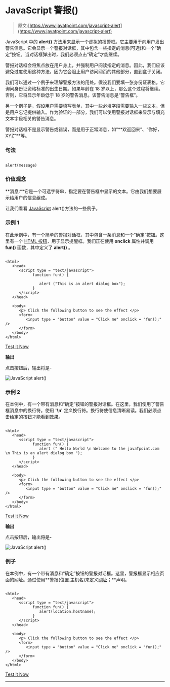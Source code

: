 # JavaScript 警报()

> 原文:[https://www.javatpoint.com/javascript-alert](https://www.javatpoint.com/javascript-alert)

JavaScript 中的 **alert()** 方法用来显示一个虚拟的报警框。它主要用于向用户发出警告信息。它会显示一个警报对话框，其中包含一些指定的消息(可选)和一个“确定”按钮。当对话框弹出时，我们必须点击“确定”才能继续。

警报对话框会将焦点放在用户身上，并强制用户阅读指定的消息。因此，我们应该避免过度使用这种方法，因为它会阻止用户访问网页的其他部分，直到盒子关闭。

我们可以通过一个例子来理解警报方法的用处。假设我们要填一张身份证表格。它询问身份证资格标准的出生日期。如果年龄在 18 岁以上，那么这个过程将继续。否则，它将显示年龄低于 18 岁的警告消息。该警告消息是“警告框”。

另一个例子是，假设用户需要填写表单，其中一些必填字段需要输入一些文本，但是用户忘记提供输入。作为验证的一部分，我们可以使用警报对话框来显示与填充文本字段相关的警告消息。

警报对话框不是显示警告或错误，而是用于正常消息，如“**欢迎回来”、“你好，XYZ”**等。

### 句法

```

alert(message)

```

### 价值观念

**消息:**它是一个可选字符串，指定要在警告框中显示的文本。它由我们想要展示给用户的信息组成。

让我们看看 [JavaScript](https://www.javatpoint.com/javascript-tutorial) alert()方法的一些例子。

### 示例 1

在此示例中，有一个简单的警报对话框，其中包含一条消息和一个“确定”按钮。这里有一个 [HTML 按钮](https://www.javatpoint.com/html-button-tag)，用于显示提醒框。我们正在使用 **onclick** 属性并调用 **fun()** 函数，其中定义了 **alert()** 。

```

<html>
   <head>   
      <script type = "text/javascript">
            function fun() {

               alert ("This is an alert dialog box");
            }
      </script>     
   </head>

   <body>
      <p> Click the following button to see the effect </p>      
      <form>
         <input type = "button" value = "Click me" onclick = "fun();" />
      </form>     
   </body>
</html>

```

[Test it Now](https://www.javatpoint.com/oprweb/test.jsp?filename=javascript-alert1)

**输出**

点击按钮后，输出将是-

![JavaScript alert()](../Images/71ef08f4cf95e3eaa93c1eca1ba52998.png)

### 示例 2

在本例中，有一个带有消息和“确定”按钮的警报对话框。在这里，我们使用了警告框消息中的换行符。使用 **'\n'** 定义换行符。换行符使信息清晰易读。我们必须点击给定的按钮才能看到效果。

```

<html>
   <head>   
      <script type = "text/javascript">
            function fun() {
               alert (" Hello World \n Welcome to the javaTpoint.com \n This is an alert dialog box ");
            }
      </script>     
   </head>

   <body>
      <p> Click the following button to see the effect </p>      
      <form>
         <input type = "button" value = "Click me" onclick = "fun();" />
      </form>     
   </body>
</html>

```

[Test it Now](https://www.javatpoint.com/oprweb/test.jsp?filename=javascript-alert2)

**输出**

点击按钮后，输出将是-

![JavaScript alert()](../Images/26adb1edd89e8776426cdfa4d7071ba9.png)

### 例子

在本例中，有一个带有消息和“确定”按钮的警报对话框。这里，警报框显示相应页面的网址。通过使用**警报(位置.主机名)来定义[网址](https://www.javatpoint.com/url-full-form)；**声明。

```

<html>
   <head>   
      <script type = "text/javascript">
            function fun() {
               alert(location.hostname);
            }
      </script>     
   </head>

   <body>
      <p> Click the following button to see the effect </p>      
      <form>
         <input type = "button" value = "Click me" onclick = "fun();" />
      </form>     
   </body>
</html>

```

[Test it Now](https://www.javatpoint.com/oprweb/test.jsp?filename=javascript-alert3)

* * *